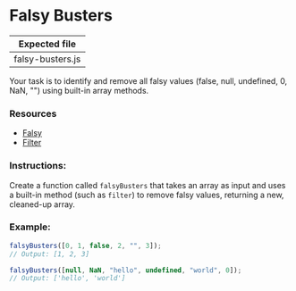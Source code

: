 # Falsy Busters

| Expected file    |
| ---------------- |
| falsy-busters.js |

Your task is to identify and remove all falsy values (false, null, undefined, 0, NaN, "") using built-in array methods.

### Resources

- [Falsy](https://developer.mozilla.org/en-US/docs/Glossary/Falsy)
- [Filter](https://developer.mozilla.org/en-US/docs/Web/JavaScript/Reference/Global_Objects/Array/filter)

### Instructions:

Create a function called `falsyBusters` that takes an array as input and uses a built-in method (such as `filter`) to remove falsy values, returning a new, cleaned-up array.

### Example:

```js
falsyBusters([0, 1, false, 2, "", 3]);
// Output: [1, 2, 3]

falsyBusters([null, NaN, "hello", undefined, "world", 0]);
// Output: ['hello', 'world']
```
